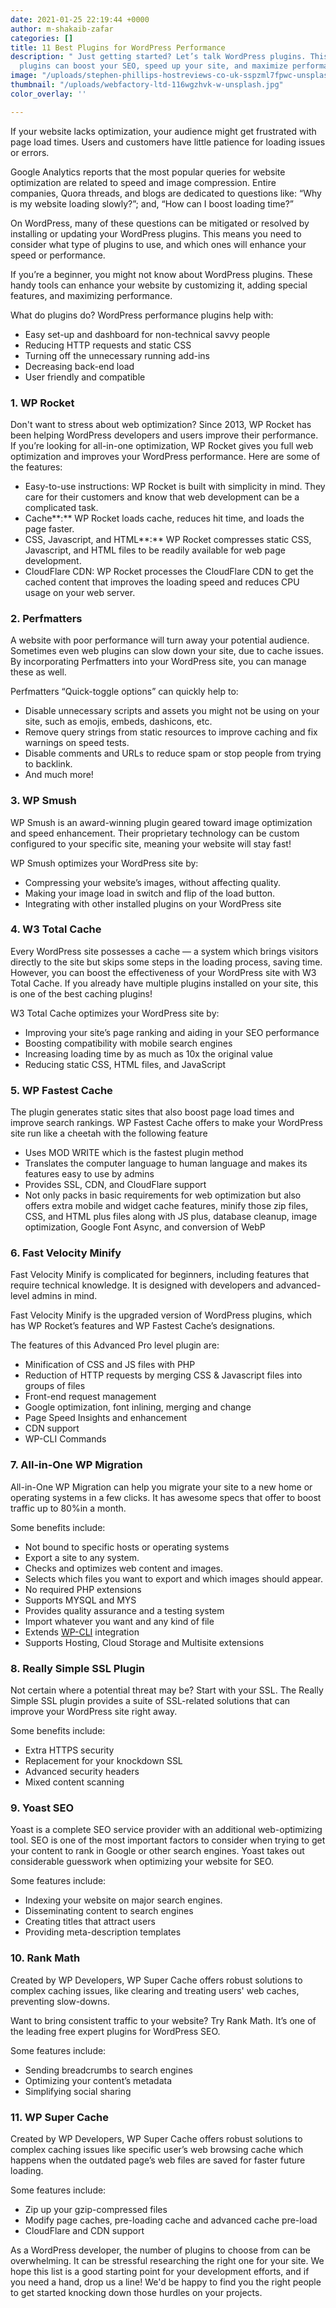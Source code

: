 ```yaml
---
date: 2021-01-25 22:19:44 +0000
author: m-shakaib-zafar
categories: []
title: 11 Best Plugins for WordPress Performance
description: " Just getting started? Let’s talk WordPress plugins. This list of 11
  plugins can boost your SEO, speed up your site, and maximize performance."
image: "/uploads/stephen-phillips-hostreviews-co-uk-sspzml7fpwc-unsplash.jpg"
thumbnail: "/uploads/webfactory-ltd-116wgzhvk-w-unsplash.jpg"
color_overlay: ''

---
```

If your website lacks optimization, your audience might get frustrated with page load times. Users and customers have little patience for loading issues or errors.

Google Analytics reports that the most popular queries for website optimization are related to speed and image compression. Entire companies, Quora threads, and blogs are dedicated to questions like: “Why is my website loading slowly?”; and, “How can I boost loading time?”

On WordPress, many of these questions can be mitigated or resolved by installing or updating your WordPress plugins. This means you need to consider what type of plugins to use, and which ones will enhance your speed or performance.

If you’re a beginner, you might not know about WordPress plugins. These handy tools can enhance your website by customizing it, adding special features, and maximizing performance.

What do plugins do? WordPress performance plugins help with:

* Easy set-up and dashboard for non-technical savvy people
* Reducing HTTP requests and static CSS
* Turning off the unnecessary running add-ins
* Decreasing back-end load
* User friendly and compatible

### 1. WP Rocket

Don't want to stress about web optimization? Since 2013, WP Rocket has been helping WordPress developers and users improve their performance. If you’re looking for all-in-one optimization, WP Rocket gives you full web optimization and improves your WordPress performance. Here are some of the features: 

* Easy-to-use instructions: WP Rocket is built with simplicity in mind. They care for their customers and know that web development can be a complicated task.
* Cache**:** WP Rocket loads cache, reduces hit time, and loads the page faster.
* CSS, Javascript, and HTML**:** WP Rocket compresses static CSS, Javascript, and HTML files to be readily available for web page development.
* CloudFlare CDN: WP Rocket processes the CloudFlare CDN to get the cached content that improves the loading speed and reduces CPU usage on your web server.

### **2. Perfmatters**

A website with poor performance will turn away your potential audience. Sometimes even web plugins can slow down your site, due to cache issues. By incorporating Perfmatters into your WordPress site, you can manage these as well.

Perfmatters “Quick-toggle options” can quickly help to:

* Disable unnecessary scripts and assets you might not be using on your site, such as emojis, embeds, dashicons, etc.
* Remove query strings from static resources to improve caching and fix warnings on speed tests.
* Disable comments and URLs to reduce spam or stop people from trying to backlink.
* And much more!

### **3. WP Smush**

WP Smush is an award-winning plugin geared toward image optimization and speed enhancement. Their proprietary technology can be custom configured to your specific site, meaning your website will stay fast!

WP Smush optimizes your WordPress site by:

* Compressing your website’s images, without affecting quality.
* Making your image load in switch and flip of the load button.
* Integrating with other installed plugins on your WordPress site

### **4. W3 Total Cache**

Every WordPress site possesses a cache — a system which brings visitors directly to the site but skips some steps in the loading process, saving time. However, you can boost the effectiveness of your WordPress site with W3 Total Cache. If you already have multiple plugins installed on your site, this is one of the best caching plugins! 

W3 Total Cache optimizes your WordPress site by:

* Improving your site’s page ranking and aiding in your SEO performance
* Boosting compatibility with mobile search engines
* Increasing loading time by as much as 10x the original value
* Reducing static CSS, HTML files, and JavaScript

### **5. WP Fastest Cache**

The plugin generates static sites that also boost page load times and improve search rankings. WP Fastest Cache offers to make your WordPress site run like a cheetah with the following feature

* Uses MOD WRITE which is the fastest plugin method
* Translates the computer language to human language and makes its features easy to use by admins
* Provides SSL, CDN, and CloudFlare support
* Not only packs in basic requirements for web optimization but also offers extra mobile and widget cache features, minify those zip files, CSS, and HTML plus files along with JS plus, database cleanup, image optimization, Google Font Async, and conversion of WebP

### **6. Fast Velocity Minify**

Fast Velocity Minify is complicated for beginners, including features that require technical knowledge. It is designed with developers and advanced-level admins in mind.

Fast Velocity Minify is the upgraded version of WordPress plugins, which has WP Rocket’s features and WP Fastest Cache’s designations.

The features of this Advanced Pro level plugin are:

* Minification of CSS and JS files with PHP
* Reduction of HTTP requests by merging CSS & Javascript files into groups of files
* Front-end request management
* Google optimization, font inlining, merging and change
* Page Speed Insights and enhancement
* CDN support
* WP-CLI Commands

### **7. All-in-One WP Migration**

All-in-One WP Migration can help you migrate your site to a new home or operating systems in a few clicks. It has awesome specs that offer to boost traffic up to 80%in a month. 

Some benefits include:

* Not bound to specific hosts or operating systems 
* Export a site to any system.
* Checks and optimizes web content and images.
* Selects which files you want to export and which images should appear.
* No required PHP extensions
* Supports MYSQL and MYS
* Provides quality assurance and a testing system
* Import whatever you want and any kind of file
* Extends [WP-CLI](https://wpcontractors.com/blog/2020/12/10/level-up-your-wordpress-game-with-wp-cli/) integration 
* Supports Hosting, Cloud Storage and Multisite extensions

### **8. Really Simple SSL Plugin** 

Not certain where a potential threat may be? Start with your SSL. The Really Simple SSL plugin provides a suite of SSL-related solutions that can improve your WordPress site right away.

Some benefits include:

* Extra HTTPS security
* Replacement for your knockdown SSL
* Advanced security headers
* Mixed content scanning

### **9. Yoast SEO**

Yoast is a complete SEO service provider with an additional web-optimizing tool. SEO is one of the most important factors to consider when trying to get your content to rank in Google or other search engines. Yoast takes out considerable guesswork when optimizing your website for SEO.

Some features include:

* Indexing your website on major search engines.
* Disseminating content to search engines
* Creating titles that attract users
* Providing meta-description templates

### **10. Rank Math**

Created by WP Developers, WP Super Cache offers robust solutions to complex caching issues, like clearing and treating users' web caches, preventing slow-downs.

Want to bring consistent traffic to your website? Try Rank Math. It’s one of the leading free expert plugins for WordPress SEO.

Some features include:

* Sending breadcrumbs to search engines
* Optimizing your content’s metadata
* Simplifying social sharing

### **11. WP Super Cache**

Created by WP Developers, WP Super Cache offers robust solutions to complex caching issues like specific user’s web browsing cache which happens when the outdated page’s web files are saved for faster future loading.

Some features include:

* Zip up your gzip-compressed files
* Modify page caches, pre-loading cache and advanced cache pre-load
* CloudFlare and CDN support

As a WordPress developer, the number of plugins to choose from can be overwhelming. It can be stressful researching the right one for your site. We hope this list is a good starting point for your development efforts, and if you need a hand, drop us a line! We'd be happy to find you the right people to get started knocking down those hurdles on your projects. 